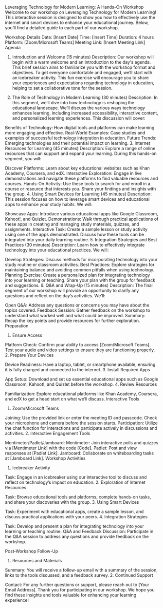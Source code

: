 Leveraging Technology for Modern Learning: A Hands-On Workshop
Welcome to our workshop on Leveraging Technology for Modern Learning! This interactive session is designed to show you how to effectively use the internet and smart devices to enhance your educational journey. Below, you’ll find a detailed guide to each part of our workshop.

Workshop Details
Date: [Insert Date]
Time: [Insert Time]
Duration: 4 hours
Platform: [Zoom/Microsoft Teams]
Meeting Link: [Insert Meeting Link]
Agenda
1. Introduction and Welcome (15 minutes)
Description: Our workshop will begin with a warm welcome and an introduction to the day's agenda. This brief session aims to familiarize you with the workshop format and objectives. To get everyone comfortable and engaged, we’ll start with an icebreaker activity. This fun exercise will encourage you to share your experiences and expectations regarding technology in education, helping to set a collaborative tone for the session.

2. The Role of Technology in Modern Learning (30 minutes)
Description: In this segment, we’ll dive into how technology is reshaping the educational landscape. We’ll discuss the various ways technology enhances learning, including increased accessibility, interactive content, and personalized learning experiences. This discussion will cover:

Benefits of Technology: How digital tools and platforms can make learning more engaging and effective.
Real-World Examples: Case studies and examples of successful technology integration in education.
Future Trends: Emerging technologies and their potential impact on learning.
3. Internet Resources for Learning (45 minutes)
Description: Explore a range of online resources that can support and expand your learning. During this hands-on segment, you will:

Discover Platforms: Learn about key educational websites such as Khan Academy, Coursera, and edX.
Interactive Exploration: Engage in live demonstrations and navigate these platforms to find valuable resources and courses.
Hands-On Activity: Use these tools to search for and enroll in a course or resource that interests you. Share your findings and insights with the group.
4. Using Smart Devices for Learning (45 minutes)
Description: This session focuses on how to leverage smart devices and educational apps to enhance your study habits. We will:

Showcase Apps: Introduce various educational apps like Google Classroom, Kahoot!, and Quizlet.
Demonstrations: Walk through practical applications of these apps in creating and managing study materials, quizzes, and assignments.
Interactive Task: Create a sample lesson or study activity using one of the apps demonstrated. Discuss how these tools can be integrated into your daily learning routine.
5. Integration Strategies and Best Practices (30 minutes)
Description: Learn how to effectively integrate technology into your educational practices. We will:

Develop Strategies: Discuss methods for incorporating technology into your study routine or classroom activities.
Best Practices: Explore strategies for maintaining balance and avoiding common pitfalls when using technology.
Planning Exercise: Create a personalized plan for integrating technology into your learning or teaching. Share your plan with the group for feedback and suggestions.
6. Q&A and Wrap-Up (15 minutes)
Description: The final segment of our workshop will provide an opportunity to clarify any questions and reflect on the day’s activities. We’ll:

Open Q&A: Address any questions or concerns you may have about the topics covered.
Feedback Session: Gather feedback on the workshop to understand what worked well and what could be improved.
Summary: Recap the key points and provide resources for further exploration.
Preparation
1. Ensure Access

Platform Check: Confirm your ability to access [Zoom/Microsoft Teams]. Test your audio and video settings to ensure they are functioning properly.
2. Prepare Your Devices

Device Readiness: Have a laptop, tablet, or smartphone available, ensuring it is fully charged and connected to the internet.
3. Install Required Apps

App Setup: Download and set up essential educational apps such as Google Classroom, Kahoot!, and Quizlet before the workshop.
4. Review Resources

Familiarization: Explore educational platforms like Khan Academy, Coursera, and edX to get a head start on what we’ll discuss.
Interactive Tools
1. Zoom/Microsoft Teams

Joining: Use the provided link or enter the meeting ID and passcode. Check your microphone and camera before the session starts.
Participation: Utilize the chat function for interactions and participate actively in discussions and activities.
2. Interactive Engagement Tools

Mentimeter/Padlet/Jamboard:
Mentimeter: Join interactive polls and quizzes via [Mentimeter Link] with the code [Code].
Padlet: Post and view responses at [Padlet Link].
Jamboard: Collaborate on whiteboarding tasks at [Jamboard Link].
Workshop Activities
1. Icebreaker Activity

Task: Engage in an icebreaker using our interactive tool to discuss and reflect on technology’s impact on education.
2. Exploration of Internet Resources

Task: Browse educational tools and platforms, complete hands-on tasks, and share your discoveries with the group.
3. Using Smart Devices

Task: Experiment with educational apps, create a sample lesson, and discuss practical applications with your peers.
4. Integration Strategies

Task: Develop and present a plan for integrating technology into your learning or teaching routine.
Q&A and Feedback
Discussion: Participate in the Q&A session to address any questions and provide feedback on the workshop.

Post-Workshop Follow-Up
1. Resources and Materials

Summary: You will receive a follow-up email with a summary of the session, links to the tools discussed, and a feedback survey.
2. Continued Support

Contact: For any further questions or support, please reach out to [Your Email Address].
Thank you for participating in our workshop. We hope you find these insights and tools valuable for enhancing your learning experience!
